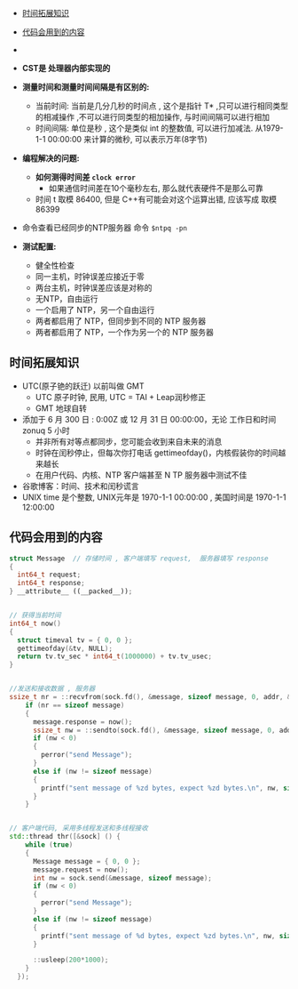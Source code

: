 - [时间拓展知识](#时间拓展知识)
- [代码会用到的内容](#代码会用到的内容)
- 



- **CST是 处理器内部实现的**
- **测量时间和测量时间间隔是有区别的:**
  - 当前时间:  当前是几分几秒的时间点 , 这个是指针 T*    ,只可以进行相同类型的相减操作 ,不可以进行同类型的相加操作,    与时间间隔可以进行相加
  - 时间间隔:  单位是秒 ,  这个是类似 int 的整数值, 可以进行加减法.  从1979-1-1 00:00:00  来计算的微秒, 可以表示万年(8字节)
- **编程解决的问题:**
  - **如何测得时间差  `clock error`**
    - 如果通信时间差在10个毫秒左右, 那么就代表硬件不是那么可靠
  - 时间 t 取模 86400, 但是 C++有可能会对这个运算出错,  应该写成 取模 86399
- 命令查看已经同步的NTP服务器 命令 `$ntpq -pn`

- **测试配置:**
  -  健全性检查
    -  同一主机，时钟误差应接近于零
    -  两台主机，时钟误差应该是对称的
  -  无NTP，自由运行
  -  一个启用了 NTP，另一个自由运行
  -  两者都启用了 NTP，但同步到不同的 NTP 服务器
  -  两者都启用了 NTP，一个作为另一个的 NTP 服务器



## 时间拓展知识

- UTC(原子铯的跃迁) 以前叫做 GMT
  - UTC 原子时钟, 民用,    UTC = TAI + Leap润秒修正
  - GMT 地球自转
- 添加于 6 月 300 日 : 0:00Z 或 12 月 31 日 00:00:00，无论 工作日和时间 zonuq 5 小时
  - 并非所有对等点都同步，您可能会收到来自未来的消息
  - 时钟在闰秒停止，但每次你打电话 gettimeofday()，内核假装你的时间越来越长
  - 在用户代码、内核、NTP 客户端甚至 N TP 服务器中测试不佳
-  谷歌博客：时间、技术和闰秒谎言
- UNIX time 是个整数,  UNIX元年是 1970-1-1 00:00:00 ,  美国时间是  1970-1-1 12:00:00





## 代码会用到的内容

```c++
struct Message  // 存储时间 , 客户端填写 request,  服务器填写 response
{
  int64_t request;
  int64_t response;
} __attribute__ ((__packed__));


// 获得当前时间
int64_t now()
{
  struct timeval tv = { 0, 0 };
  gettimeofday(&tv, NULL);
  return tv.tv_sec * int64_t(1000000) + tv.tv_usec;
}


//发送和接收数据 , 服务器
ssize_t nr = ::recvfrom(sock.fd(), &message, sizeof message, 0, addr, &addrLen);
    if (nr == sizeof message)
    {
      message.response = now();
      ssize_t nw = ::sendto(sock.fd(), &message, sizeof message, 0, addr, addrLen);
      if (nw < 0)
      {
        perror("send Message");
      }
      else if (nw != sizeof message)
      {
        printf("sent message of %zd bytes, expect %zd bytes.\n", nw, sizeof message);
      }
    }


// 客户端代码, 采用多线程发送和多线程接收
std::thread thr([&sock] () {
    while (true)
    {
      Message message = { 0, 0 };
      message.request = now();
      int nw = sock.send(&message, sizeof message);
      if (nw < 0)
      {
        perror("send Message");
      }
      else if (nw != sizeof message)
      {
        printf("sent message of %d bytes, expect %zd bytes.\n", nw, sizeof message);
      }

      ::usleep(200*1000);
    }
  });
```

